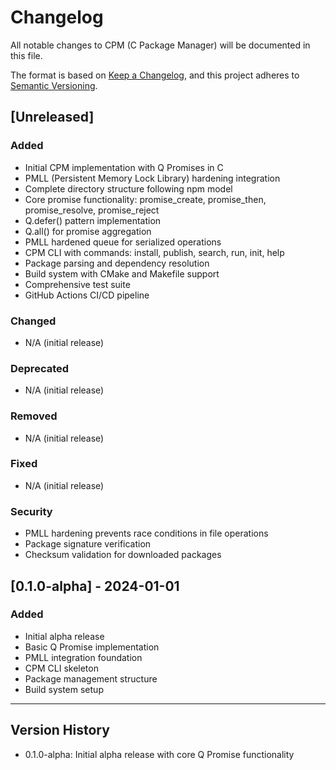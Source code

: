 # Changelog

All notable changes to CPM (C Package Manager) will be documented in this file.

The format is based on [Keep a Changelog](https://keepachangelog.com/en/1.0.0/),
and this project adheres to [Semantic Versioning](https://semver.org/spec/v2.0.0.html).

## [Unreleased]

### Added
- Initial CPM implementation with Q Promises in C
- PMLL (Persistent Memory Lock Library) hardening integration
- Complete directory structure following npm model
- Core promise functionality: promise_create, promise_then, promise_resolve, promise_reject
- Q.defer() pattern implementation
- Q.all() for promise aggregation
- PMLL hardened queue for serialized operations
- CPM CLI with commands: install, publish, search, run, init, help
- Package parsing and dependency resolution
- Build system with CMake and Makefile support
- Comprehensive test suite
- GitHub Actions CI/CD pipeline

### Changed
- N/A (initial release)

### Deprecated
- N/A (initial release)

### Removed
- N/A (initial release)

### Fixed
- N/A (initial release)

### Security
- PMLL hardening prevents race conditions in file operations
- Package signature verification
- Checksum validation for downloaded packages

## [0.1.0-alpha] - 2024-01-01

### Added
- Initial alpha release
- Basic Q Promise implementation
- PMLL integration foundation
- CPM CLI skeleton
- Package management structure
- Build system setup

---

## Version History

- 0.1.0-alpha: Initial alpha release with core Q Promise functionality